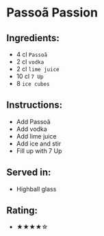 # Passoã Passion

## Ingredients:
- 4 cl `Passoã`
- 2 cl `vodka`
- 2 cl `lime juice`
- 10 cl `7 Up`
- 8 `ice cubes`

## Instructions:
- Add Passoã
- Add vodka
- Add lime juice
- Add ice and stir
- Fill up with 7 Up

## Served in:
- Highball glass

## Rating:
- ★★★★☆
